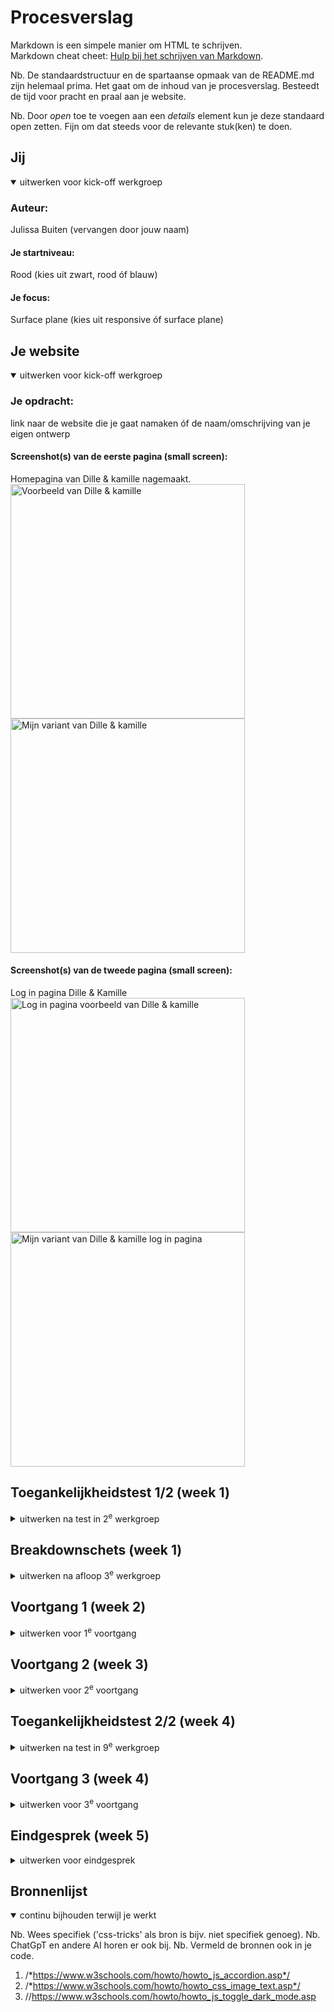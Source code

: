 # Procesverslag
Markdown is een simpele manier om HTML te schrijven.  
Markdown cheat cheet: [Hulp bij het schrijven van Markdown](https://github.com/adam-p/markdown-here/wiki/Markdown-Cheatsheet).

Nb. De standaardstructuur en de spartaanse opmaak van de README.md zijn helemaal prima. Het gaat om de inhoud van je procesverslag. Besteedt de tijd voor pracht en praal aan je website.

Nb. Door *open* toe te voegen aan een *details* element kun je deze standaard open zetten. Fijn om dat steeds voor de relevante stuk(ken) te doen.





## Jij

<details open>
  <summary>uitwerken voor kick-off werkgroep</summary>

  ### Auteur:
  Julissa Buiten (vervangen door jouw naam)

  #### Je startniveau:
  Rood (kies uit zwart, rood óf blauw)

  #### Je focus:
  Surface plane (kies uit responsive óf surface plane)
 
</details>





## Je website

<details open>
  <summary>uitwerken voor kick-off werkgroep</summary>

  ### Je opdracht:
  link naar de website die je gaat namaken óf de naam/omschrijving van je eigen ontwerp

  #### Screenshot(s) van de eerste pagina (small screen): 
  Homepagina van Dille & kamille nagemaakt.
  <img src="images/dilleKamille.png" width="375px" alt="Voorbeeld van Dille & kamille">
  <img src="images/dilleKamilleV1.png" width="375px" alt="Mijn variant van Dille & kamille">
  #### Screenshot(s) van de tweede pagina (small screen):
 Log in pagina Dille & Kamille 
  <img src="images/dillekamilleP2.png" width="375px" alt="Log in pagina voorbeeld van Dille & kamille">
  <img src="images/dilleKamilleV2.png" width="375px" alt="Mijn variant van Dille & kamille log in pagina">
 
</details>



## Toegankelijkheidstest 1/2 (week 1)

<details>
  <summary>uitwerken na test in 2<sup>e</sup> werkgroep</summary>

  ### Bevindingen
  Lijst met je bevindingen die in de test naar voren kwamen:
  Test 1 screenreader platenzaak.nl:
  Hij benoemd hoe veel procent de pagina is geladen. Zonder dat ik wat doe wordt de pagina helemaal voorgelezen. Sommige alt teksten zijn heel uitgebreid en lezen de link voor, terwijl dat niet nodig is. Engelse tekst word door een andere stem gesproken. Hij spreekt de hele carousel uit in plaats van de gene die je als eerste ziet. De afbeeldingen van de producten bevatten dezelfde alt tekst als de beschrijving.
</details>


 
## Breakdownschets (week 1)

<details>
  <summary>uitwerken na afloop 3<sup>e</sup> werkgroep</summary>

  ### de hele pagina: 
  <img src="readme-images/Breakdown schets FED- home.jpg" width="375px" alt="breakdown van de hele pagina">

  ### dynamisch deel (bijv menu): 
  <img src="readme-images/Breakdown schets FED - product .jpg" width="375px" alt="breakdown van een dynamisch deel">

</details>


## Voortgang 1 (week 2)

<details>
  <summary>uitwerken voor 1<sup>e</sup> voortgang</summary>

  ### Stand van zaken
  hier dit ging goed & dit was lastig (neem ook screenshots op van delen van je website en code)
  Ik was hier begonnen met mijn html op basis van mijn breakdown schets. Waar ik tegen aan liep is dat je de iconen niet kan downloaden via google chrome. Dus die zal ik moeten namaken. Het ging goed om alle stukjes over te nemen, wel zijn sommige dingen op de website verschillend opgebouwd. bijvoorbeeld bij deze afbeelding <img src="readme-images/Scherm­afbeeldingHomeScreen.png" width="375px" alt="breakdown van een dynamisch deel"> is het 1 afbeelding, de button en tekst bevind zich in een img en dat is een link. Maar als je dan kijkt naar mijn tweede pagina is het anders. <img src="readme-images/Scherm­afbeeldingProduct.png" width="375px" alt="breakdown van een dynamisch deel"> Hierin heb je de afbeelding los, maar ook de tekst en de button. 

  ### Agenda voor meeting
  samen met je groepje opstellen

  | Julissa     | student 2          | student 3    | student 4        |
  | ---            | ---                | ---          | ---              |
  | Errors?  | en dit             | en ik dit    | en dan ik dat    |
  | of ik alle content er al in moet zetten als ik een carousel wil doen | dit als er tijd is | nog een punt | dit wil ik zeker |
  |Product details?          | ...                | ...          | ...              |


  ### Verslag van meeting
  hier na afloop snel de uitkomsten van de meeting vastleggen

  - antwoord op mijn vraag: gebruik de caroussel oefening van de flexbox opdrachten.
  - Voor een dropdown details gebruiken.
  - Voor de product details tabel gebruiken, Table heading voor de titels van de items. 

</details>





## Voortgang 2 (week 3)

<details>
  <summary>uitwerken voor 2<sup>e</sup> voortgang</summary>

  ### Stand van zaken
  hier dit ging goed & dit was lastig (neem ook screenshots op van delen van je website en code)


  ### Agenda voor meeting
  samen met je groepje opstellen

  | student 1      | student 2          | student 3    | student 4        |
  | ---            | ---                | ---          | ---              |
  | vragen over mijn afbeelding die niet mee werkt  | en dit             | en ik dit    | en dan ik dat    |
  | | dit als er tijd is | nog een punt | dit wil ik zeker |
  | ...            | ...                | ...          | ...              |


  ### Verslag van meeting
  hier na afloop snel de uitkomsten van de meeting vastleggen

  - Voor knoppen die je naar een andere pagina verwijzen gebruik je een anchor (a) element ipv button
  - Een input element heeft een label nodig voor de toegankelijkheid, check onderstaande bron met voorbeeld. Er is ook een hidden label trucje wat je kunt gebruiken als er niet perse tekst bij hoeft.
  - Gebruik custom properties, dit is een van de surface plain dingen waarvan je er 5 moet hebben.
- Gebruik in je CSS consisstent een soort unit(px of em of % bvb)
 

</details>





## Toegankelijkheidstest 2/2 (week 4)

<details>
  <summary>uitwerken na test in 9<sup>e</sup> werkgroep</summary>

  ### Bevindingen
  Lijst met je bevindingen die in de test naar voren kwamen (geef ook aan wat er verbeterd is):
  Screenreader test:
  Alle alt teksten worden goed benoemd. De banner word benoemd als banner. En daarna de items erin. Bij de header benoemt die de favorieten en het winkelmandje dubbel. Dus daar zou ik naar moeten kijken. Er word goed benoemd welke elementen een knop is. Bij sommige onderdelen ben ik de alt text vergeten dus daar moet ik dat nog toevoegen. Deze noemt die als ongelabelde afbeelding wel word er gezegd dat je het context menu kan openen voor meer informatie. In de footer moet ik de social media alt text verbeteren, hij leest alleen platenzaak.nl op maar niet de soort social media.
</details>





## Voortgang 3 (week 4)

<details>
  <summary>uitwerken voor 3<sup>e</sup> voortgang</summary>

  ### Stand van zaken
  Ik liep tegen het vormgeven van de sections aan, de tekst versprong de hele tijd en het stond net niet hoe ik wou.

  ### Agenda voor meeting
  samen met je groepje opstellen

  | student 1      | student 2          | student 3    | student 4        |
  | ---            | ---                | ---          | ---              |
  | dit bespreken  | en dit             | en ik dit    | en dan ik dat    |
  | en dat ook nog | dit als er tijd is | nog een punt | dit wil ik zeker |
  | ...            | ...                | ...          | ...              |


  ### Verslag van meeting
  hier na afloop snel de uitkomsten van de meeting vastleggen
  Ik ben niet bij deze feedbacksessie geweest
  - punt 1
  - punt 2
  - nog een punt
  - ...

</details>





## Eindgesprek (week 5)

<details>
  <summary>uitwerken voor eindgesprek</summary>

  ### Je uitkomst - karakteristiek screenshots:
  <img src="readme-images/dummy-plaatje.jpg" width="375px" alt="uitomst opdracht 1">


  ### Dit ging goed/Heb ik geleerd: 
  Ik heb geleerd hoe ik caroussels moet maken, dit heb ik ook het meeste moeten toepassen. Daarnaast heb ik ook geleerd om search bars te maken en om < details >  toe te passen. En ook met de surface plane heb ik geleerd hoe ik dark mode toepas, de tekst groter maak en hoe ik onderdelen vergoot wanneer je hovert.

  <img src="readme-images/dummy-plaatje.jpg" width="375px" alt="top">


  ### Dit was lastig/Is niet gelukt:
  Ik wou heel graag mijn hamburger menu nog uitwerken maar dit is mij niet gelukt. Ik was bezig met een UL en met Javascript maar er gebeurde niks. Daarnaast had ik ook veel moeite met de bolletjes en pijltjes toevoegen aan de carousels. Ik had de tutorial gevolgd van flexbox oefening 4 maar de code  scroll-marker-group: after; gaf aan dat die niet bestond dus daar liep ik vast, ik heb het wel op een andere manier bij mijn eerste en tweede carousel toegepast. maar dat was meer met javascript en ik wist ook niet hoe ik dat op meerdere carrousels kon aanpassen.
  Het was ook niet gelukt om de product foto viewer te doen zie hieronder de afbeelding, eigenlijk om dezelfde reden, de code bestaat niet. Wel had ik die exctentie aangevinkt in chrome maar dat heeft niks veranderd.
  <img src="readme-images/Scherm­afbeelding 2025-09-29 om 18.07.52.png" width="375px" alt="top">


  <img src="readme-images/dummy-plaatje.jpg" width="375px" alt="bummer">
</details>





## Bronnenlijst

<details open>
  <summary>continu bijhouden terwijl je werkt</summary>

  Nb. Wees specifiek ('css-tricks' als bron is bijv. niet specifiek genoeg). 
  Nb. ChatGpT en andere AI horen er ook bij.
  Nb. Vermeld de bronnen ook in je code.

  1. /*https://www.w3schools.com/howto/howto_js_accordion.asp*/
  2. /*https://www.w3schools.com/howto/howto_css_image_text.asp*/
  3. //https://www.w3schools.com/howto/howto_js_toggle_dark_mode.asp
</details>